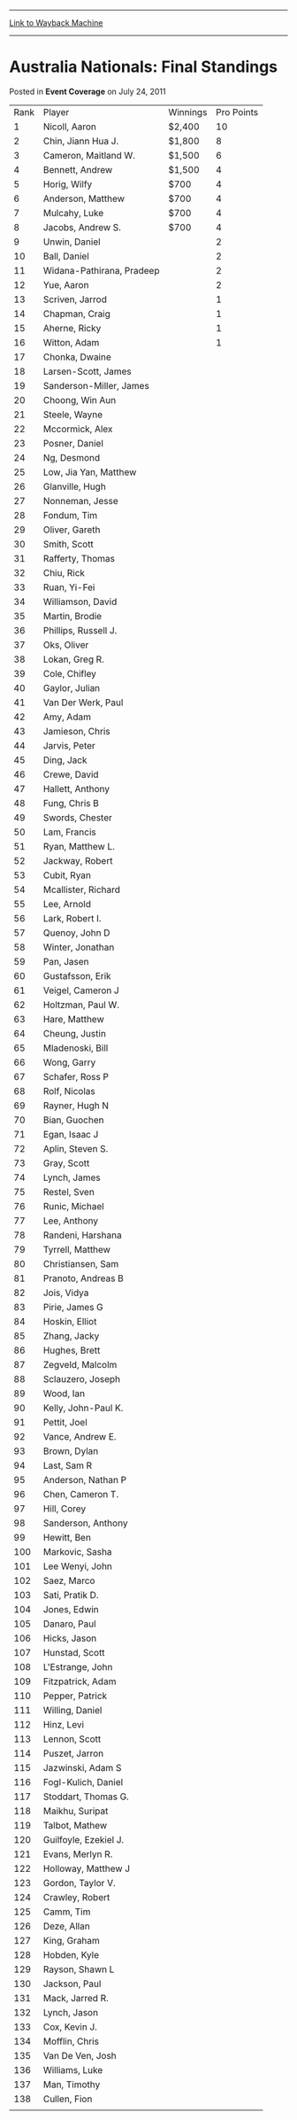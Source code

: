 
---
[Link to Wayback Machine](https://web.archive.org/web/20220520022029/https://magic.wizards.com/en/articles/archive/event-coverage/australia-nationals-final-standings-2011-07-24-0)

[_metadata_:description]:- "Rank Player WinningsPro Points 1Nicoll, Aaron$2,400 10 2Chin, Jiann Hua J.$1,800 8 3Cameron, Maitland W.$1,500 6 4Bennett, Andrew$1,500 4 5Horig, Wilfy$700 4 6Anderson, Matthew$700 4 7Mulcahy, Luke$700 4 8Jacobs, Andrew S.$700 4 9Unwin, Daniel 2 10Ball, Daniel 2 11Widana-Pathirana, Pradeep 2 12Yue, Aaron 2 13Scriven, Jarrod 1 14Chapman, Craig 1 15Aherne, Ricky 1 16Witton, Adam"
[_metadata_:generator]:- "Drupal 7 (http://drupal.org)"
[_metadata_:node]:- "429786"
[_metadata_:publish_date]:- "2011-07-24"
[_metadata_:source]:- "div-main-content"
[_metadata_:title]:- "Australia Nationals: Final Standings"
[_metadata_:wayback_capture_timestamp]:- "2022-05-20 02:20:29"
[_metadata_:wayback_raw_url]:- "https://web.archive.org/web/20220520022029id_/https://magic.wizards.com/en/articles/archive/event-coverage/australia-nationals-final-standings-2011-07-24-0"
[_metadata_:wayback_url]:- "https://magic.wizards.com/en/articles/archive/event-coverage/australia-nationals-final-standings-2011-07-24-0"
---


Australia Nationals: Final Standings
====================================



 Posted in **Event Coverage**
 on July 24, 2011 












|  |  |  |  |
| --- | --- | --- | --- |
| Rank  | Player  | Winnings | Pro Points |
| 1 | Nicoll, Aaron | $2,400  | 10 |
| 2 | Chin, Jiann Hua J. | $1,800  | 8 |
| 3 | Cameron, Maitland W. | $1,500  | 6 |
| 4 | Bennett, Andrew | $1,500  | 4 |
| 5 | Horig, Wilfy | $700  | 4 |
| 6 | Anderson, Matthew | $700  | 4 |
| 7 | Mulcahy, Luke | $700  | 4 |
| 8 | Jacobs, Andrew S. | $700  | 4 |
| 9 | Unwin, Daniel |  | 2 |
| 10 | Ball, Daniel |  | 2 |
| 11 | Widana-Pathirana, Pradeep |  | 2 |
| 12 | Yue, Aaron |  | 2 |
| 13 | Scriven, Jarrod |  | 1 |
| 14 | Chapman, Craig |  | 1 |
| 15 | Aherne, Ricky |  | 1 |
| 16 | Witton, Adam |  | 1 |
| 17 | Chonka, Dwaine |  |  |
| 18 | Larsen-Scott, James |  |  |
| 19 | Sanderson-Miller, James |  |  |
| 20 | Choong, Win Aun |  |  |
| 21 | Steele, Wayne |  |  |
| 22 | Mccormick, Alex |  |  |
| 23 | Posner, Daniel |  |  |
| 24 | Ng, Desmond |  |  |
| 25 | Low, Jia Yan, Matthew |  |  |
| 26 | Glanville, Hugh |  |  |
| 27 | Nonneman, Jesse |  |  |
| 28 | Fondum, Tim |  |  |
| 29 | Oliver, Gareth |  |  |
| 30 | Smith, Scott |  |  |
| 31 | Rafferty, Thomas |  |  |
| 32 | Chiu, Rick |  |  |
| 33 | Ruan, Yi-Fei |  |  |
| 34 | Williamson, David |  |  |
| 35 | Martin, Brodie |  |  |
| 36 | Phillips, Russell J. |  |  |
| 37 | Oks, Oliver |  |  |
| 38 | Lokan, Greg R. |  |  |
| 39 | Cole, Chifley |  |  |
| 40 | Gaylor, Julian |  |  |
| 41 | Van Der Werk, Paul |  |  |
| 42 | Amy, Adam |  |  |
| 43 | Jamieson, Chris |  |  |
| 44 | Jarvis, Peter |  |  |
| 45 | Ding, Jack |  |  |
| 46 | Crewe, David |  |  |
| 47 | Hallett, Anthony |  |  |
| 48 | Fung, Chris B |  |  |
| 49 | Swords, Chester |  |  |
| 50 | Lam, Francis |  |  |
| 51 | Ryan, Matthew L. |  |  |
| 52 | Jackway, Robert |  |  |
| 53 | Cubit, Ryan |  |  |
| 54 | Mcallister, Richard |  |  |
| 55 | Lee, Arnold |  |  |
| 56 | Lark, Robert I. |  |  |
| 57 | Quenoy, John D |  |  |
| 58 | Winter, Jonathan |  |  |
| 59 | Pan, Jasen |  |  |
| 60 | Gustafsson, Erik |  |  |
| 61 | Veigel, Cameron J |  |  |
| 62 | Holtzman, Paul W. |  |  |
| 63 | Hare, Matthew |  |  |
| 64 | Cheung, Justin |  |  |
| 65 | Mladenoski, Bill |  |  |
| 66 | Wong, Garry |  |  |
| 67 | Schafer, Ross P |  |  |
| 68 | Rolf, Nicolas |  |  |
| 69 | Rayner, Hugh N |  |  |
| 70 | Bian, Guochen |  |  |
| 71 | Egan, Isaac J |  |  |
| 72 | Aplin, Steven S. |  |  |
| 73 | Gray, Scott |  |  |
| 74 | Lynch, James |  |  |
| 75 | Restel, Sven |  |  |
| 76 | Runic, Michael |  |  |
| 77 | Lee, Anthony |  |  |
| 78 | Randeni, Harshana |  |  |
| 79 | Tyrrell, Matthew |  |  |
| 80 | Christiansen, Sam |  |  |
| 81 | Pranoto, Andreas B |  |  |
| 82 | Jois, Vidya |  |  |
| 83 | Pirie, James G |  |  |
| 84 | Hoskin, Elliot |  |  |
| 85 | Zhang, Jacky |  |  |
| 86 | Hughes, Brett |  |  |
| 87 | Zegveld, Malcolm |  |  |
| 88 | Sclauzero, Joseph |  |  |
| 89 | Wood, Ian |  |  |
| 90 | Kelly, John-Paul K. |  |  |
| 91 | Pettit, Joel |  |  |
| 92 | Vance, Andrew E. |  |  |
| 93 | Brown, Dylan |  |  |
| 94 | Last, Sam R |  |  |
| 95 | Anderson, Nathan P |  |  |
| 96 | Chen, Cameron T. |  |  |
| 97 | Hill, Corey |  |  |
| 98 | Sanderson, Anthony |  |  |
| 99 | Hewitt, Ben |  |  |
| 100 | Markovic, Sasha |  |  |
| 101 | Lee Wenyi, John |  |  |
| 102 | Saez, Marco |  |  |
| 103 | Sati, Pratik D. |  |  |
| 104 | Jones, Edwin |  |  |
| 105 | Danaro, Paul |  |  |
| 106 | Hicks, Jason |  |  |
| 107 | Hunstad, Scott |  |  |
| 108 | L'Estrange, John |  |  |
| 109 | Fitzpatrick, Adam |  |  |
| 110 | Pepper, Patrick |  |  |
| 111 | Willing, Daniel |  |  |
| 112 | Hinz, Levi |  |  |
| 113 | Lennon, Scott |  |  |
| 114 | Puszet, Jarron |  |  |
| 115 | Jazwinski, Adam S |  |  |
| 116 | Fogl-Kulich, Daniel |  |  |
| 117 | Stoddart, Thomas G. |  |  |
| 118 | Maikhu, Suripat |  |  |
| 119 | Talbot, Mathew |  |  |
| 120 | Guilfoyle, Ezekiel J. |  |  |
| 121 | Evans, Merlyn R. |  |  |
| 122 | Holloway, Matthew J |  |  |
| 123 | Gordon, Taylor V. |  |  |
| 124 | Crawley, Robert |  |  |
| 125 | Camm, Tim |  |  |
| 126 | Deze, Allan |  |  |
| 127 | King, Graham |  |  |
| 128 | Hobden, Kyle |  |  |
| 129 | Rayson, Shawn L |  |  |
| 130 | Jackson, Paul |  |  |
| 131 | Mack, Jarred R. |  |  |
| 132 | Lynch, Jason |  |  |
| 133 | Cox, Kevin J. |  |  |
| 134 | Mofflin, Chris |  |  |
| 135 | Van De Ven, Josh |  |  |
| 136 | Williams, Luke |  |  |
| 137 | Man, Timothy |  |  |
| 138 | Cullen, Fion |  |  |
|  |







